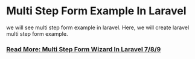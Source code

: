 # Multi Step Form Example In Laravel

we will see multi step form example in laravel. Here, we will create laravel multi step form example.

### [Read More: Multi Step Form Wizard In Laravel 7/8/9](https://websolutionstuff.com/post/multi-step-form-example-in-laravel)

